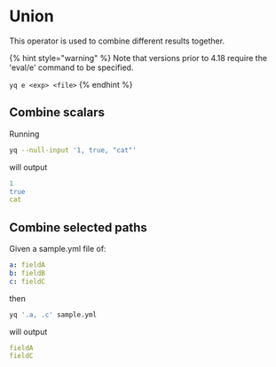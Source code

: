 # Union

This operator is used to combine different results together.

{% hint style="warning" %}
Note that versions prior to 4.18 require the 'eval/e' command to be specified.&#x20;

`yq e <exp> <file>`
{% endhint %}

## Combine scalars
Running
```bash
yq --null-input '1, true, "cat"'
```
will output
```yaml
1
true
cat
```

## Combine selected paths
Given a sample.yml file of:
```yaml
a: fieldA
b: fieldB
c: fieldC
```
then
```bash
yq '.a, .c' sample.yml
```
will output
```yaml
fieldA
fieldC
```

